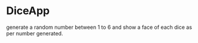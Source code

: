 # DiceApp
generate a random number between 1 to 6 and show a face of each dice as per number generated.
